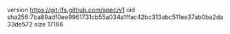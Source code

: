 version https://git-lfs.github.com/spec/v1
oid sha256:7ba89adf0ee9961731cb55a034a1ffac42bc313abc511ee37ab0ba2da33de572
size 17166
